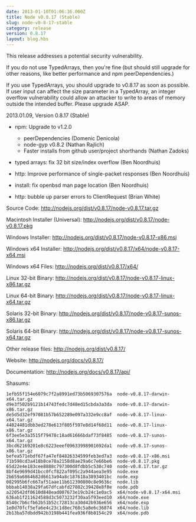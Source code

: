 ```yaml
---
date: 2013-01-10T01:06:36.000Z
title: Node v0.8.17 (Stable)
slug: node-v0-8-17-stable
category: release
version: 0.8.17
layout: blog.hbs
---
```


This release addresses a potential security vulnerability.

If you do not use TypedArrays, then you're fine (but should still
upgrade for other reasons, like better performance and npm
peerDependencies.)

If you use TypedArrays, you should upgrade to v0.8.17 as soon as
possible.  If user input can affect the size parameter in a
TypedArray, an integer overflow vulnerability could allow an attacker
to write to areas of memory outside the intended buffer.  Please
upgrade ASAP.

2013.01.09, Version 0.8.17 (Stable)

* npm: Upgrade to v1.2.0
  - peerDependencies (Domenic Denicola)
  - node-gyp v0.8.2 (Nathan Rajlich)
  - Faster installs from github user/project shorthands (Nathan Zadoks)

* typed arrays: fix 32 bit size/index overflow (Ben Noordhuis)

* http: Improve performance of single-packet responses (Ben Noordhuis)

* install: fix openbsd man page location (Ben Noordhuis)

* http: bubble up parser errors to ClientRequest (Brian White)


Source Code: http://nodejs.org/dist/v0.8.17/node-v0.8.17.tar.gz

Macintosh Installer (Universal): http://nodejs.org/dist/v0.8.17/node-v0.8.17.pkg

Windows Installer: http://nodejs.org/dist/v0.8.17/node-v0.8.17-x86.msi

Windows x64 Installer: http://nodejs.org/dist/v0.8.17/x64/node-v0.8.17-x64.msi

Windows x64 Files: http://nodejs.org/dist/v0.8.17/x64/

Linux 32-bit Binary: http://nodejs.org/dist/v0.8.17/node-v0.8.17-linux-x86.tar.gz

Linux 64-bit Binary: http://nodejs.org/dist/v0.8.17/node-v0.8.17-linux-x64.tar.gz

Solaris 32-bit Binary: http://nodejs.org/dist/v0.8.17/node-v0.8.17-sunos-x86.tar.gz

Solaris 64-bit Binary: http://nodejs.org/dist/v0.8.17/node-v0.8.17-sunos-x64.tar.gz

Other release files: http://nodejs.org/dist/v0.8.17/

Website: http://nodejs.org/docs/v0.8.17/

Documentation: http://nodejs.org/docs/v0.8.17/api/

Shasums:

```
1efb55f154e6079c7f2a8991ed73b5069307576a  node-v0.8.17-darwin-x64.tar.gz
d9e3f502b9121b14743fedc7d48ed15cbda3a3da  node-v0.8.17-darwin-x86.tar.gz
de5d5d32ef97081b57b652289e097a332e9cc8af  node-v0.8.17-linux-x64.tar.gz
44824481dbb3ed278e613f805f597e8d14f68d11  node-v0.8.17-linux-x86.tar.gz
6f3ee5e3a3515f79478c18ad61666bdaf73f8485  node-v0.8.17-sunos-x64.tar.gz
3bcd62169201e8c6223eeef09633998901692da1  node-v0.8.17-sunos-x86.tar.gz
befea571ebdf67fa47ef84826334599feb3ed7a3  node-v0.8.17-x86.msi
71b598cd3a418b8ce78a2158d8ae29a6c7e66be6  node-v0.8.17.pkg
65d22e4e183cee8888c797300d8fdbb5c530c740  node-v0.8.17.tar.gz
8bf4e9699d41bcc0fcf822af095c2a944aea3e95  node.exe
2b659a6864682d6613a94a8c187618a3893401bc  node.exp
082995b6fc667af51aae11b612390800c8e9636c  node.lib
bbbab14038a29fa67dfcabfd27802c39428e8f8e  node.pdb
a220542df0610d848ead007673e19cb24c1e0ac5  x64/node-v0.8.17-x64.msi
636ab1f211624588d3c5073232f30aa5f93eed10  x64/node.exe
8540c7b6cfb62b51b52c72813ca30d42b936e656  x64/node.exp
1e0d70fcf5efa6e4c23c1d8ec768c5a8e6c36874  x64/node.lib
2b13ba57dbdd942b3198b441fea936f8b8154c29  x64/node.pdb
```

